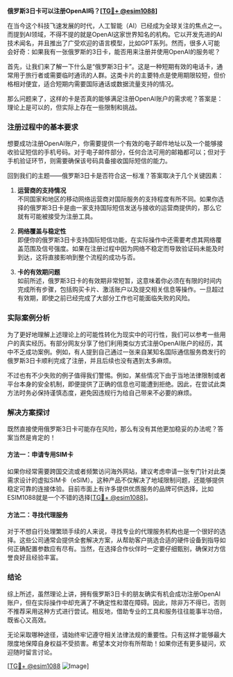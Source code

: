 **俄罗斯3日卡可以注册OpenAI吗？[[TG💪+ @esim1088](https://t.me/s/esim1088)]**

在当今这个科技飞速发展的时代，人工智能（AI）已经成为全球关注的焦点之一。而提到AI领域，不得不提的就是OpenAI这家世界知名的机构。它以开发先进的AI技术闻名，并且推出了广受欢迎的语言模型，比如GPT系列。然而，很多人可能会好奇：如果我有一张俄罗斯的3日卡，能否用来注册并使用OpenAI的服务呢？

首先，让我们来了解一下什么是“俄罗斯3日卡”。这是一种短期有效的电话卡，通常用于旅行者或需要临时通讯的人群。这类卡片的主要特点是使用期限较短，但价格相对便宜，适合短期内需要国际通话或数据流量支持的情况。

那么问题来了，这样的卡是否真的能够满足注册OpenAI账户的需求呢？答案是：理论上是可以的，但实际上存在一些限制和挑战。

### 注册过程中的基本要求

想要成功注册OpenAI账户，你需要提供一个有效的电子邮件地址以及一个能够接收验证短信的手机号码。对于电子邮件部分，任何合法可用的邮箱都可以；但对于手机验证环节，则需要确保该号码具备接收国际短信的能力。

回到我们的主题——俄罗斯3日卡是否符合这一标准？答案取决于几个关键因素：

1. **运营商的支持情况**  
   不同国家和地区的移动网络运营商对国际服务的支持程度有所不同。如果你选择的俄罗斯3日卡是由一家支持国际短信发送与接收的运营商提供的，那么它就有可能被接受为注册工具。

2. **网络覆盖与稳定性**  
 即便你的俄罗斯3日卡支持国际短信功能，在实际操作中还需要考虑其网络覆盖范围及信号强度。如果在注册过程中因为网络不稳定而导致验证码未能及时到达，这将直接影响到整个流程的成功与否。

3. **卡的有效期问题**  
 如前所述，俄罗斯3日卡的有效期非常短暂，这意味着你必须在有限的时间内完成所有步骤，包括购买卡片、激活账户以及提交相关信息等操作。一旦超过有效期，即使之前已经完成了大部分工作也可能面临失败的风险。

### 实际案例分析

为了更好地理解上述理论上的可能性转化为现实中的可行性，我们可以参考一些用户的真实经历。有部分网友分享了他们利用类似方式注册OpenAI账户的经历，其中不乏成功案例。例如，有人提到自己通过一张来自某知名国际通信服务商发行的俄罗斯3日卡顺利完成了注册，并且后续也没有遇到太多麻烦。

不过也有不少失败的例子值得我们警惕。例如，某些情况下由于当地法律限制或者平台本身的安全机制，即便提供了正确的信息也可能遭到拒绝。因此，在尝试此类方法时务必保持谨慎态度，避免因违规行为给自己带来不必要的麻烦。

### 解决方案探讨

既然直接使用俄罗斯3日卡可能存在风险，那么有没有其他更加稳妥的办法呢？答案当然是肯定的！

#### 方法一：申请专用SIM卡
如果你经常需要跨国交流或者频繁访问海外网站，建议考虑申请一张专门针对此类需求设计的虚拟SIM卡（eSIM）。这种产品不仅解决了地域限制问题，还能够提供稳定可靠的连接体验。目前市面上有许多提供优质服务的品牌可供选择，比如ESIM1088就是一个不错的选择[[TG💪+ @esim1088](https://t.me/s/esim1088)]。

#### 方法二：寻找代理服务
对于不想自行处理繁琐手续的人来说，寻找专业的代理服务机构也是一个很好的选择。这些公司通常会提供全套解决方案，从帮助客户挑选合适的硬件设备到指导如何正确配置参数应有尽有。当然，在选择合作伙伴时一定要仔细甄别，确保对方信誉良好且经验丰富。

### 结论

综上所述，虽然理论上讲，拥有俄罗斯3日卡的朋友确实有机会成功注册OpenAI账户，但在实际操作中却充满了不确定性和潜在障碍。因此，除非万不得已，否则不推荐采用这种方式进行尝试。相反地，借助专业的工具和服务往往能事半功倍，既省心又高效。

无论采取哪种途径，请始终牢记遵守相关法律法规的重要性。只有这样才能够最大限度地保障自身权益不受损害。希望本文对你有所帮助！如果你还有更多疑问，欢迎随时留言讨论。

[[TG💪+ @esim1088](https://t.me/s/esim1088) ![Image](https://i.postimg.cc/4NQfJmqS/Snipaste-2025-05-13-00-14-12.png)]